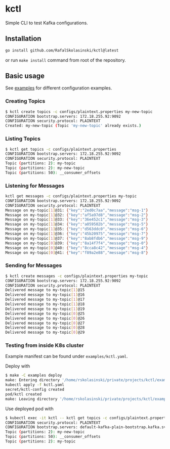 # kctl

Simple CLI to test Kafka configurations.

## Installation

```bash
go install github.com/RafalSkolasinski/kctl@latest
```

or run `make install` command from root of the repository.

## Basic usage

See [examples](./examples/README.md) for different configuration examples.

### Creating Topics

```bash
$ kctl create topics -c configs/plaintext.properties my-new-topic
CONFIGURATION bootstrap.servers: 172.18.255.92:9092
CONFIGURATION security.protocol: PLAINTEXT
Created: my-new-topic (Topic 'my-new-topic' already exists.)
```

### Listing Topics

```bash
$ kctl get topics -c configs/plaintext.properties
CONFIGURATION bootstrap.servers: 172.18.255.92:9092
CONFIGURATION security.protocol: PLAINTEXT
Topic (partitions: 2): my-topic
Topic (partitions: 2): my-new-topic
Topic (partitions: 50): __consumer_offsets
```

### Listening for Messages

```bash
kctl get messages -c configs/plaintext.properties my-topic
CONFIGURATION bootstrap.servers: 172.18.255.92:9092
CONFIGURATION security.protocol: PLAINTEXT
Message on my-topic[1]@31: {"key":"2ed0c7aa","message":"msg-1"}
Message on my-topic[1]@32: {"key":"af5a97d8","message":"msg-2"}
Message on my-topic[1]@33: {"key":"36e452c1","message":"msg-3"}
Message on my-topic[1]@34: {"key":"a059502b","message":"msg-5"}
Message on my-topic[1]@35: {"key":"d563ddc0","message":"msg-6"}
Message on my-topic[1]@36: {"key":"45b20975","message":"msg-7"}
Message on my-topic[1]@37: {"key":"8ab8fdb6","message":"msg-9"}
Message on my-topic[0]@39: {"key":"8a14f7f4","message":"msg-0"}
Message on my-topic[0]@40: {"key":"8cca8c42","message":"msg-4"}
Message on my-topic[0]@41: {"key":"f89a2e88","message":"msg-8"}
```

### Sending for Messages

```bash
$ kctl create messages -c configs/plaintext.properties my-topic
CONFIGURATION bootstrap.servers: 172.18.255.92:9092
CONFIGURATION security.protocol: PLAINTEXT
Delivered message to my-topic[1]@15
Delivered message to my-topic[1]@16
Delivered message to my-topic[1]@17
Delivered message to my-topic[1]@18
Delivered message to my-topic[1]@19
Delivered message to my-topic[0]@25
Delivered message to my-topic[0]@26
Delivered message to my-topic[0]@27
Delivered message to my-topic[0]@28
Delivered message to my-topic[0]@29
```


### Testing from inside K8s cluster

Example manifest can be found under `examples/kctl.yaml`.

Deploy with

```bash
$ make -C examples deploy
make: Entering directory '/home/rskolasinski/private/projects/kctl/examples'
kubectl apply -f kctl.yaml
secret/kctl-config created
pod/kctl created
make: Leaving directory '/home/rskolasinski/private/projects/kctl/examples'
```

Use deployed pod with
```bash
$ kubectl exec -it kctl -- kctl get topics -c configs/plaintext.properties
CONFIGURATION security.protocol: PLAINTEXT
CONFIGURATION bootstrap.servers: default-kafka-plain-bootstrap.kafka.svc.cluster.local:9092
Topic (partitions: 2): my-new-topic
Topic (partitions: 50): __consumer_offsets
Topic (partitions: 2): my-topic
```
